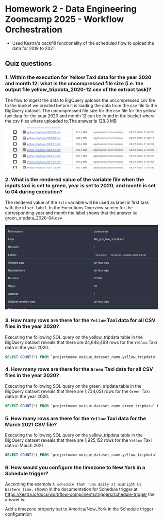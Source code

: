 # Homework 2 - Data Engineering Zoomcamp 2025 - Workflow Orchestration

- Used Kestra's backfill functionality of the scheduled flow to upload the data for 2019 to 2021.

## Quiz questions

### 1. Within the execution for Yellow Taxi data for the year 2020 and month 12: what is the uncompressed file size (i.e. the output file yellow_tripdata_2020-12.csv of the extract task)?

The flow to ingest the data to BigQuery uploads the uncompressed csv file to the bucket we created before it is loading the data from the csv file to the BigQuery dataset. The uncompressed file size for the csv file for the yellow taxi data for the year 2020 and month 12 can be found in the bucket where the csv files where uploaded to.The answer is 128.3 MB

![alt text](image.png)

### 2. What is the rendered value of the variable file when the inputs taxi is set to green, year is set to 2020, and month is set to 04 during execution?

The rendered value of the `file` variable will be used as label in first task with the id `set_label`. In the Executions Overview screen for the corresponding year and month the label shows that the answer is: green_tripdata_2020-04.csv

![alt text](image-1.png)


### 3. How many rows are there for the `Yellow` Taxi data for all CSV files in the year 2020?

Executing the following SQL query on the yellow_tripdata table in the BigQuery dataset reveals that there are 24,648,499 rows for the `Yellow` Taxi data in the year 2020.

```sql
SELECT COUNT(*) FROM `projectname.unique_dataset_name.yellow_tripdata` WHERE filename LIKE "%2020%"
```

### 4. How many rows are there for the `Green` Taxi data for all CSV files in the year 2020?

Executing the following SQL query on the green_tripdata table in the BigQuery dataset reveals that there are 1,734,051 rows for the `Green` Taxi data in the year 2020.

```sql
SELECT COUNT(*) FROM `projectname.unique_dataset_name.green_tripdata` WHERE filename LIKE "%2020%"
```

### 5. How many rows are there for the `Yellow` Taxi data for the March 2021 CSV file?

Executing the following SQL query on the yellow_tripdata table in the BigQuery dataset reveals that there are 1,925,152 rows for the `Yellow` Taxi data in March 2021.

```sql
SELECT COUNT(*) FROM `projectname.unique_dataset_name.yellow_tripdata` WHERE filename LIKE "%2021-03%"
```

### 6. How would you configure the timezone to New York in a Schedule trigger?

According the example `A schedule that runs daily at midnight US Eastern time.` shown in the documentation for Schedule trigger at https://kestra.io/docs/workflow-components/triggers/schedule-trigger the answer is:

Add a timezone property set to America/New_York in the Schedule trigger configuration